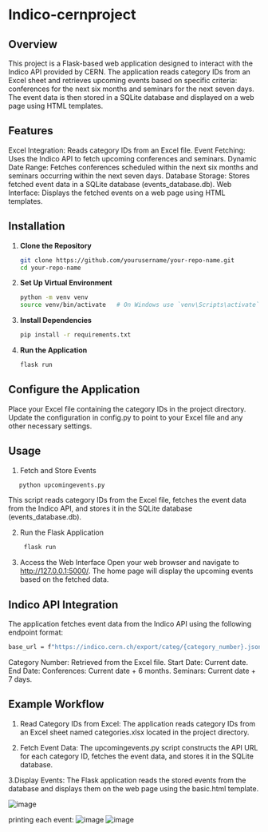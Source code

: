 # Indico-cernproject
## Overview
This project is a Flask-based web application designed to interact with the Indico API provided by CERN. The application reads category IDs from an Excel sheet and retrieves upcoming events based on specific criteria: conferences for the next six months and seminars for the next seven days. The event data is then stored in a SQLite database and displayed on a web page using HTML templates.

## Features
Excel Integration: Reads category IDs from an Excel file.
Event Fetching: Uses the Indico API to fetch upcoming conferences and seminars.
Dynamic Date Range: Fetches conferences scheduled within the next six months and seminars occurring within the next seven days.
Database Storage: Stores fetched event data in a SQLite database (events_database.db).
Web Interface: Displays the fetched events on a web page using HTML templates.



## Installation

1. **Clone the Repository**
    ```bash
    git clone https://github.com/yourusername/your-repo-name.git
    cd your-repo-name
    ```

2. **Set Up Virtual Environment**
    ```bash
    python -m venv venv
    source venv/bin/activate   # On Windows use `venv\Scripts\activate`
    ```

3. **Install Dependencies**
    ```bash
    pip install -r requirements.txt
    ```

4. **Run the Application**
    ```bash
    flask run
    ```
## Configure the Application

Place your Excel file containing the category IDs in the project directory.
Update the configuration in config.py to point to your Excel file and any other necessary settings.

## Usage
1. Fetch and Store Events
```bash
   python upcomingevents.py
```
This script reads category IDs from the Excel file, fetches the event data from the Indico API, and stores it in the SQLite database (events_database.db).
    
2. Run the Flask Application
   ```bash
    flask run
    ```

3. Access the Web Interface
Open your web browser and navigate to http://127.0.0.1:5000/.
The home page will display the upcoming events based on the fetched data.

## Indico API Integration
The application fetches event data from the Indico API using the following endpoint format:

```bash
base_url = f"https://indico.cern.ch/export/categ/{category_number}.json?from={start_date}&to={end_date}&pretty=yes"
 ```
Category Number: Retrieved from the Excel file.
Start Date: Current date.
End Date: Conferences: Current date + 6 months.
          Seminars: Current date + 7 days.

          
## Example Workflow
1. Read Category IDs from Excel:
The application reads category IDs from an Excel sheet named categories.xlsx located in the project directory.

2. Fetch Event Data:
The upcomingevents.py script constructs the API URL for each category ID, fetches the event data, and stores it in the SQLite database.

3.Display Events:
The Flask application reads the stored events from the database and displays them on the web page using the basic.html template.


![image](https://github.com/Tanisi1234/Indico-cernproject/assets/129652819/b762608e-a2fc-4881-b47a-e8f33f5c3e71)


printing each event:
![image](https://github.com/Tanisi1234/Indico-cernproject/assets/129652819/6dda38e4-8cda-47cb-835e-7619bfaf358e)
![image](https://github.com/Tanisi1234/Indico-cernproject/assets/129652819/1cf2ff29-68d4-4e21-955c-13121b12c0ff)



